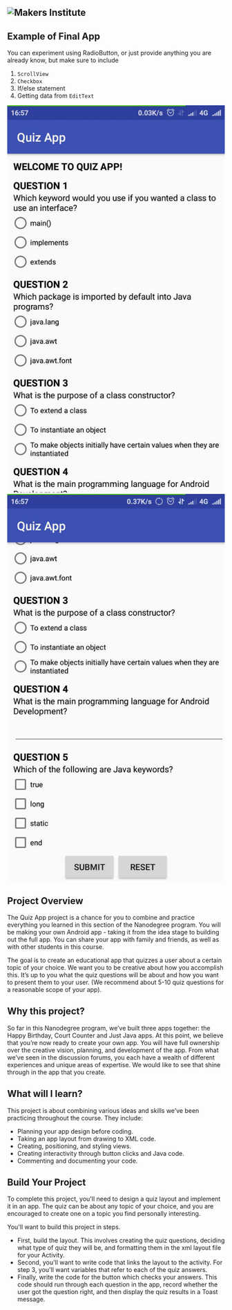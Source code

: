 ![Makers Institute](../images/logo-makersinstitute.png)
-

## Example of Final App

You can experiment using RadioButton, or just provide anything you are already know, but make sure to include
1. `ScrollView`
2. `Checkbox`
3. If/else statement
4. Getting data from `EditText`

![Makers Institute](../images/w5d2%20-%20p1.jpg)
![Makers Institute](../images/w5d2%20-%20p2.jpg)

## Project Overview
The Quiz App project is a chance for you to combine and practice everything you learned in this section of the Nanodegree program. You will be making your own Android app - taking it from the idea stage to building out the full app. You can share your app with family and friends, as well as with other students in this course.

The goal is to create an educational app that quizzes a user about a certain topic of your choice. We want you to be creative about how you accomplish this. It’s up to you what the quiz questions will be about and how you want to present them to your user. (We recommend about 5-10 quiz questions for a reasonable scope of your app).

## Why this project?
So far in this Nanodegree program, we’ve built three apps together: the Happy Birthday, Court Counter and Just Java apps. At this point, we believe that you’re now ready to create your own app. You will have full ownership over the creative vision, planning, and development of the app. From what we’ve seen in the discussion forums, you each have a wealth of different experiences and unique areas of expertise. We would like to see that shine through in the app that you create.

## What will I learn?
This project is about combining various ideas and skills we’ve been practicing throughout the course. They include:

- Planning your app design before coding.
- Taking an app layout from drawing to XML code.
- Creating, positioning, and styling views.
- Creating interactivity through button clicks and Java code.
- Commenting and documenting your code.

## Build Your Project
To complete this project, you'll need to design a quiz layout and implement it in an app. The quiz can be about any topic of your choice, and you are encouraged to create one on a topic you find personally interesting.

You'll want to build this project in steps.

- First, build the layout. This involves creating the quiz questions, deciding what type of quiz they will be, and formatting them in the xml layout file for your Activity.
- Second, you'll want to write code that links the layout to the activity. For step 3, you'll want variables that refer to each of the quiz answers.
- Finally, write the code for the button which checks your answers. This code should run through each question in the app, record whether the user got the question right, and then display the quiz results in a Toast message.
